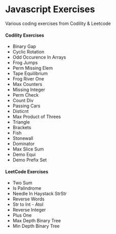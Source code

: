 # Javascript Exercises

Various coding exercises from Codility & Leetcode

#### Codility Exercises

* Binary Gap
* Cyclic Rotation
* Odd Occurence In Arrays
* Frog Jumps
* Perm Missing Elem
* Tape Equilibrium
* Frog River One
* Max Counters
* Missing Integer
* Perm Check
* Count Div
* Passing Cars
* Disticnt
* Max Product of Threes
* Triangle
* Brackets
* Fish
* Stonewall
* Dominator
* Max Slice Sum
* Demo Equi
* Demo Prefix Set

#### LeetCode Exercises

* Two Sum
* Is Palindrome
* Needle In Haystack StrStr
* Reverse Words
* Str to Int - AtoI
* Reverse Integer
* Plus One
* Max Depth Binary Tree
* Min Depth Binary Tree
